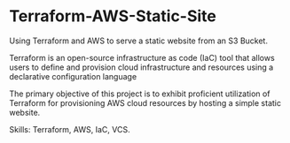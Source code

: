 # Terraform-AWS-Static-Site

Using Terraform and AWS to serve a static website from an S3 Bucket.

Terraform is an open-source infrastructure as code (IaC) tool that allows users to define and provision cloud infrastructure and resources using a declarative configuration language

The primary objective of this project is to exhibit proficient utilization of Terraform for provisioning AWS cloud resources by hosting a simple static website.

Skills: Terraform, AWS, IaC, VCS.
